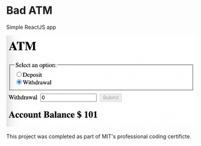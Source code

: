 # Bad ATM

Simple ReactJS app

![](demo.png)

This project was completed as part of MIT's professional coding certificte.
